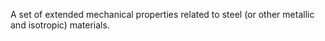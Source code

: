 ﻿A set of extended mechanical properties related to steel (or other metallic and isotropic) materials.
